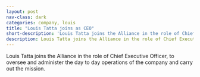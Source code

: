```yaml
---
layout: post
nav-class: dark
categories: company, louis
title: "Louis Tatta joins as CEO"
short-description: 'Louis Tatta joins the Alliance in the role of Chief Executive Officer, to oversee and administer the day to day operations of the company and carry out the mission.'
description: Louis Tatta joins the Alliance in the role of Chief Executive Officer, to oversee and administer the day to day operations of the company and carry out the mission.
---
```

Louis Tatta joins the Alliance in the role of Chief Executive Officer,
to oversee and administer the day to day operations of the company and
carry out the mission.
